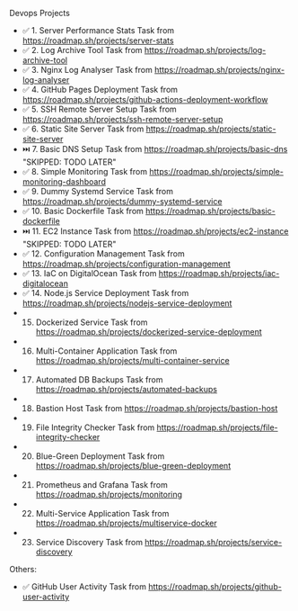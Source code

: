 Devops Projects
- ✅ 1. Server Performance Stats Task from https://roadmap.sh/projects/server-stats
- ✅ 2. Log Archive Tool Task from https://roadmap.sh/projects/log-archive-tool
- ✅ 3. Nginx Log Analyser Task from https://roadmap.sh/projects/nginx-log-analyser
- ✅ 4. GitHub Pages Deployment Task from https://roadmap.sh/projects/github-actions-deployment-workflow
- ✅ 5. SSH Remote Server Setup Task from https://roadmap.sh/projects/ssh-remote-server-setup
- ✅ 6. Static Site Server Task from https://roadmap.sh/projects/static-site-server
- ⏭️ 7. Basic DNS Setup Task from https://roadmap.sh/projects/basic-dns  "SKIPPED: TODO LATER"
- ✅ 8. Simple Monitoring Task from https://roadmap.sh/projects/simple-monitoring-dashboard
- ✅ 9. Dummy Systemd Service Task from https://roadmap.sh/projects/dummy-systemd-service
- ✅ 10. Basic Dockerfile Task from https://roadmap.sh/projects/basic-dockerfile
- ⏭️ 11. EC2 Instance Task from https://roadmap.sh/projects/ec2-instance "SKIPPED: TODO LATER"
- ✅ 12. Configuration Management Task from https://roadmap.sh/projects/configuration-management
- ✅ 13. IaC on DigitalOcean Task from https://roadmap.sh/projects/iac-digitalocean
- ✅ 14. Node.js Service Deployment Task from https://roadmap.sh/projects/nodejs-service-deployment
- 15. Dockerized Service Task from https://roadmap.sh/projects/dockerized-service-deployment
- 16. Multi-Container Application Task from https://roadmap.sh/projects/multi-container-service
- 17. Automated DB Backups Task from https://roadmap.sh/projects/automated-backups
- 18. Bastion Host Task from https://roadmap.sh/projects/bastion-host
- 19. File Integrity Checker Task from https://roadmap.sh/projects/file-integrity-checker
- 20. Blue-Green Deployment Task from https://roadmap.sh/projects/blue-green-deployment
- 21. Prometheus and Grafana Task from https://roadmap.sh/projects/monitoring
- 22. Multi-Service Application Task from https://roadmap.sh/projects/multiservice-docker
- 23. Service Discovery Task from https://roadmap.sh/projects/service-discovery

Others:
- ✅ GitHub User Activity Task from https://roadmap.sh/projects/github-user-activity